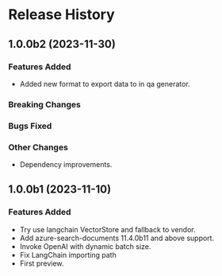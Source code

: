 # Release History

## 1.0.0b2 (2023-11-30)

### Features Added
 - Added new format to export data to in qa generator.

### Breaking Changes

### Bugs Fixed

### Other Changes

- Dependency improvements.

## 1.0.0b1 (2023-11-10)

### Features Added
- Try use langchain VectorStore and fallback to vendor.
- Add azure-search-documents 11.4.0b11 and above support.
- Invoke OpenAI with dynamic batch size.
- Fix LangChain importing path
- First preview.